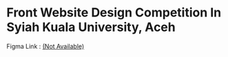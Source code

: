 # Front Website Design Competition In Syiah Kuala University, Aceh
<p>Figma Link : <a href="#">(Not Available)</a></p>